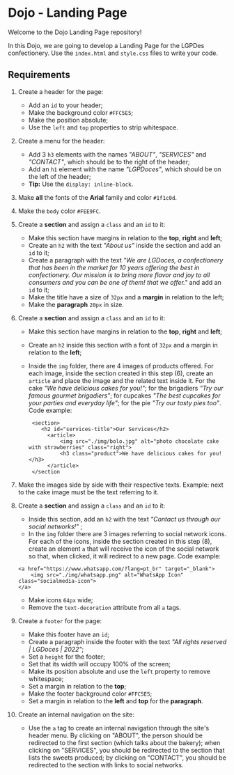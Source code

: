 # Dojo - Landing Page

Welcome to the Dojo Landing Page repository!

In this Dojo, we are going to develop a Landing Page for the LGPDes confectionery. Use the `index.html` and `style.css` files to write your code.

## Requirements

1. Create a header for the page:

    - Add an `id` to your header;
    - Make the background color `#FFC5E5`;
    - Make the position absolute;
    - Use the `left` and `top` properties to strip whitespace.

2. Create a menu for the header:

    - Add 3 `h3` elements with the names _"ABOUT"_, _"SERVICES"_ and _"CONTACT"_, which should be to the right of the header;
    - Add an `h1` element with the name _"LGPDoces"_, which should be on the left of the header;
    - **Tip:** Use the `display: inline-block`.

3. Make **all** the fonts of the **Arial** family and color `#1f1c0d`.
4. Make the `body` color `#FEE9FC`.
5. Create a **section** and assign a `class` and an `id` to it:

    - Make this section have margins in relation to the **top**, **right** and **left**;
    - Create an `h2` with the text _"About us"_ inside the section and add an `id` to it;
    - Create a paragraph with the text _"We are LGDoces, a confectionery that has been in the market for 10 years offering the best in confectionery. Our mission is to bring more flavor and joy to all consumers and you can be one of them! that we offer."_ and add an `id` to it;
    - Make the title have a size of `32px` and a **margin** in relation to the left;
    - Make the **paragraph** `20px` in size.

6. Create a **section** and assign a `class` and an `id` to it:

    - Make this section have margins in relation to the **top**, **right** and **left**;
    - Create an `h2` inside this section with a font of `32px` and a margin in relation to the **left**;
    - Inside the `img` folder, there are 4 images of products offered. For each image, inside the section created in this step (6), create an `article` and place the image and the related text inside it. For the cake _"We have delicious cakes for you!"_; for the brigadiers _"Try our famous gourmet brigadiers"_; for cupcakes _"The best cupcakes for your parties and everyday life"_; for the pie _"Try our tasty pies too"_. Code example:

        ```
         <section>
            <h2 id="services-title">Our Services</h2>
              <article>
                  <img src="./img/bolo.jpg" alt="photo chocolate cake with strawberries" class="right">
                  <h3 class="product">We have delicious cakes for you!</h3>
              </article>
         </section
        ```

7. Make the images side by side with their respective texts. Example: next to the cake image must be the text referring to it.
8. Create a **section** and assign a `class` and an `id` to it:

    - Inside this section, add an `h2` with the text _"Contact us through our social networks!"_ ;
    - In the `img` folder there are 3 images referring to social network icons. For each of the icons, inside the section created in this step (8), create an element `a` that will receive the icon of the social network so that, when clicked, it will redirect to a new page. Code example:

    ```
    <a href="https://www.whatsapp.com/?lang=pt_br" target="_blank">
        <img src="./img/whatsapp.png" alt="WhatsApp Icon" class="socialmedia-icon">
    </a>
    ```

    - Make icons `64px` wide;
    - Remove the `text-decoration` attribute from all `a` tags.

9. Create a `footer` for the page:

    - Make this footer have an `id`;
    - Create a paragraph inside the footer with the text _"All rights reserved | LGDoces | 2022"_;
    - Set a `height` for the footer;
    - Set that its width will occupy 100% of the screen;
    - Make its position absolute and use the `left` property to remove whitespace;
    - Set a margin in relation to the **top**;
    - Make the footer background color `#FFC5E5`;
    - Set a margin in relation to the **left** and **top** for the **paragraph**.

10. Create an internal navigation on the site:
    - Use the `a` tag to create an internal navigation through the site's header menu. By clicking on "ABOUT", the person should be redirected to the first section (which talks about the bakery); when clicking on "SERVICES", you should be redirected to the section that lists the sweets produced; by clicking on "CONTACT", you should be redirected to the section with links to social networks.
